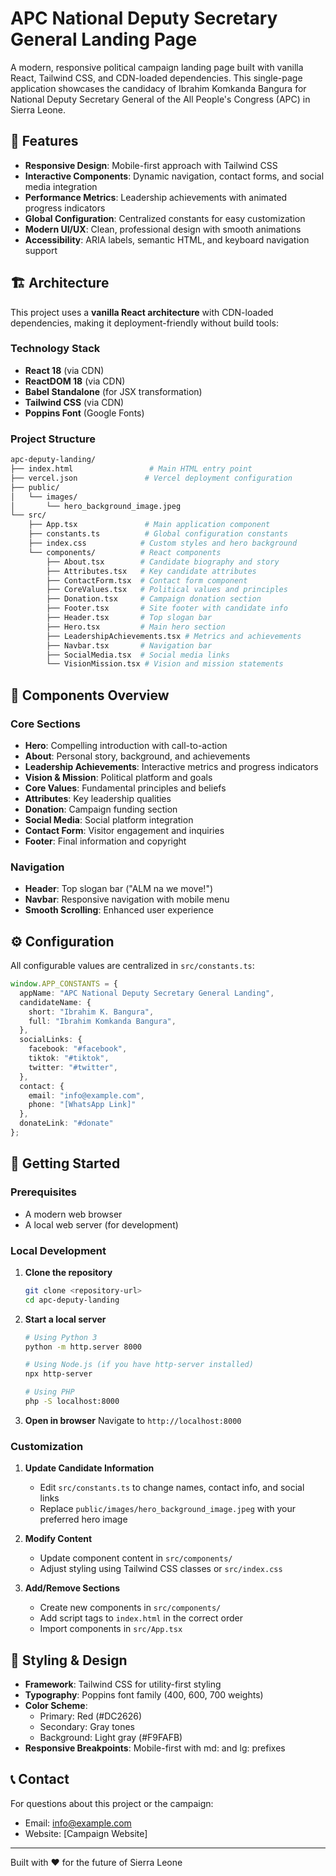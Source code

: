 # APC National Deputy Secretary General Landing Page

A modern, responsive political campaign landing page built with vanilla React, Tailwind CSS, and CDN-loaded dependencies. This single-page application showcases the candidacy of Ibrahim Komkanda Bangura for National Deputy Secretary General of the All People's Congress (APC) in Sierra Leone.

## 🚀 Features

- **Responsive Design**: Mobile-first approach with Tailwind CSS
- **Interactive Components**: Dynamic navigation, contact forms, and social media integration
- **Performance Metrics**: Leadership achievements with animated progress indicators
- **Global Configuration**: Centralized constants for easy customization
- **Modern UI/UX**: Clean, professional design with smooth animations
- **Accessibility**: ARIA labels, semantic HTML, and keyboard navigation support

## 🏗️ Architecture

This project uses a **vanilla React architecture** with CDN-loaded dependencies, making it deployment-friendly without build tools:

### Technology Stack

- **React 18** (via CDN)
- **ReactDOM 18** (via CDN)
- **Babel Standalone** (for JSX transformation)
- **Tailwind CSS** (via CDN)
- **Poppins Font** (Google Fonts)

### Project Structure

```bash
apc-deputy-landing/
├── index.html                 # Main HTML entry point
├── vercel.json               # Vercel deployment configuration
├── public/
│   └── images/
│       └── hero_background_image.jpeg
└── src/
    ├── App.tsx               # Main application component
    ├── constants.ts          # Global configuration constants
    ├── index.css            # Custom styles and hero background
    └── components/          # React components
        ├── About.tsx        # Candidate biography and story
        ├── Attributes.tsx   # Key candidate attributes
        ├── ContactForm.tsx  # Contact form component
        ├── CoreValues.tsx   # Political values and principles
        ├── Donation.tsx     # Campaign donation section
        ├── Footer.tsx       # Site footer with candidate info
        ├── Header.tsx       # Top slogan bar
        ├── Hero.tsx         # Main hero section
        ├── LeadershipAchievements.tsx # Metrics and achievements
        ├── Navbar.tsx       # Navigation bar
        ├── SocialMedia.tsx  # Social media links
        └── VisionMission.tsx # Vision and mission statements
```

## 🎯 Components Overview

### Core Sections

- **Hero**: Compelling introduction with call-to-action
- **About**: Personal story, background, and achievements
- **Leadership Achievements**: Interactive metrics and progress indicators
- **Vision & Mission**: Political platform and goals
- **Core Values**: Fundamental principles and beliefs
- **Attributes**: Key leadership qualities
- **Donation**: Campaign funding section
- **Social Media**: Social platform integration
- **Contact Form**: Visitor engagement and inquiries
- **Footer**: Final information and copyright

### Navigation

- **Header**: Top slogan bar ("ALM na we move!")
- **Navbar**: Responsive navigation with mobile menu
- **Smooth Scrolling**: Enhanced user experience

## ⚙️ Configuration

All configurable values are centralized in `src/constants.ts`:

```typescript
window.APP_CONSTANTS = {
  appName: "APC National Deputy Secretary General Landing",
  candidateName: {
    short: "Ibrahim K. Bangura",
    full: "Ibrahim Komkanda Bangura",
  },
  socialLinks: {
    facebook: "#facebook",
    tiktok: "#tiktok",
    twitter: "#twitter",
  },
  contact: {
    email: "info@example.com",
    phone: "[WhatsApp Link]"
  },
  donateLink: "#donate"
};
```

## 🚀 Getting Started

### Prerequisites

- A modern web browser
- A local web server (for development)

### Local Development

1. **Clone the repository**

   ```bash
   git clone <repository-url>
   cd apc-deputy-landing
   ```

2. **Start a local server**

   ```bash
   # Using Python 3
   python -m http.server 8000

   # Using Node.js (if you have http-server installed)
   npx http-server

   # Using PHP
   php -S localhost:8000
   ```

3. **Open in browser**
   Navigate to `http://localhost:8000`

### Customization

1. **Update Candidate Information**
   - Edit `src/constants.ts` to change names, contact info, and social links
   - Replace `public/images/hero_background_image.jpeg` with your preferred hero image

2. **Modify Content**
   - Update component content in `src/components/`
   - Adjust styling using Tailwind CSS classes or `src/index.css`

3. **Add/Remove Sections**
   - Create new components in `src/components/`
   - Add script tags to `index.html` in the correct order
   - Import components in `src/App.tsx`

## 🎨 Styling & Design

- **Framework**: Tailwind CSS for utility-first styling
- **Typography**: Poppins font family (400, 600, 700 weights)
- **Color Scheme**:
  - Primary: Red (#DC2626)
  - Secondary: Gray tones
  - Background: Light gray (#F9FAFB)
- **Responsive Breakpoints**: Mobile-first with md: and lg: prefixes

## 📞 Contact

For questions about this project or the campaign:

- Email: <info@example.com>
- Website: [Campaign Website]

---

Built with ❤️ for the future of Sierra Leone
